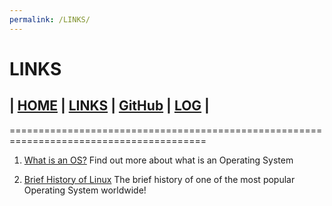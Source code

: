 ```yaml
---
permalink: /LINKS/
---
```


# LINKS
## | [HOME](https://johanesrakatn.github.io/os212/)        | [LINKS](https://johanesrakatn.github.io/os212/LINKS)           | [GitHub](https://github.com/johanesrakatn/os212)  |       [LOG](https://github.com/johanesrakatn/os212/blob/1f49d4b3bea037896301af05fe3cc4ca94b52695/TXT/mylog.txt) |

========================================================================================
1. [What is an OS?](https://edu.gcfglobal.org/en/computerbasics/understanding-operating-systems/1/)
   Find out more about what is an Operating System
   



   
2. [Brief History of Linux](https://www.oreilly.com/library/view/running-linux-third/156592469X/ch01s02.html)
   The brief history of one of the most popular Operating System worldwide!

